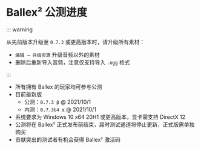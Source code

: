 # Ballex² 公测进度

::: warning

从先前版本升级至 `0.7.3` 或更高版本时，请升级所有素材：

- `编辑 → 升级资源` 升级音频以外的素材
- 删除后重新导入音频，注意仅支持导入 `.ogg` 格式

:::

- 所有拥有 Ballex 的玩家均可参与公测
- 目前最新版
  - 公测：`0.7.3 β` @ 2021/10/1
  - 内测：`0.7.3b4 α` @ 2021/10/1
- 系统要求为 Windows 10 x64 20H1 或更高版本，显卡需支持 DirectX 12
- 公测将在 Ballex² 正式发布前结束，届时测试通道将停止更新，正式版需单独购买
- 贡献突出的测试者有机会获得 Ballex² 激活码
